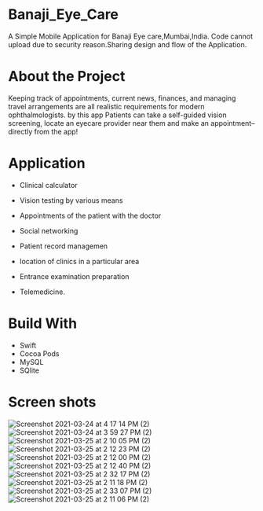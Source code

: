 # Banaji_Eye_Care
A Simple Mobile Application  for Banaji Eye care,Mumbai,India. Code cannot upload due to security reason.Sharing design and flow of the Application.

# About the Project
Keeping track of appointments, current news, finances, and managing travel arrangements are all realistic requirements for modern ophthalmologists. by this app Patients can take a self-guided vision screening, locate an eyecare provider near them and make an appointment–directly from the app!


# Application

* Clinical calculator

* Vision testing by various means

* Appointments of the patient with the doctor

* Social networking

* Patient record managemen

* location of clinics in a particular area

* Entrance examination preparation

* Telemedicine.

# Build With

* Swift
* Cocoa Pods
* MySQL
* SQlite



# Screen shots

![Screenshot 2021-03-24 at 4 17 14 PM (2)](https://user-images.githubusercontent.com/70209068/112526564-785ec200-8d78-11eb-9a43-29dcd2b8cc70.png)
![Screenshot 2021-03-24 at 3 59 27 PM (2)](https://user-images.githubusercontent.com/70209068/112526576-7eed3980-8d78-11eb-9585-50a224ae1218.png)
![Screenshot 2021-03-25 at 2 10 05 PM (2)](https://user-images.githubusercontent.com/70209068/112526570-7a288580-8d78-11eb-81d2-a2e5276c4dcb.png)
![Screenshot 2021-03-25 at 2 12 23 PM (2)](https://user-images.githubusercontent.com/70209068/112526602-844a8400-8d78-11eb-91be-1586838244c2.png)
![Screenshot 2021-03-25 at 2 12 00 PM (2)](https://user-images.githubusercontent.com/70209068/112526612-86144780-8d78-11eb-8756-385a2b0ae796.png)
![Screenshot 2021-03-25 at 2 12 40 PM (2)](https://user-images.githubusercontent.com/70209068/112526636-8b719200-8d78-11eb-93c0-e83b0d1d44d5.png)
![Screenshot 2021-03-25 at 2 32 17 PM (2)](https://user-images.githubusercontent.com/70209068/112526647-8e6c8280-8d78-11eb-9df4-6f33c55d7d52.png)
![Screenshot 2021-03-25 at 2 11 18 PM (2)](https://user-images.githubusercontent.com/70209068/112526675-95939080-8d78-11eb-9842-0469f24ef07d.png)
![Screenshot 2021-03-25 at 2 33 07 PM (2)](https://user-images.githubusercontent.com/70209068/112526711-a0e6bc00-8d78-11eb-9fe1-b69e77ac1118.png)
![Screenshot 2021-03-25 at 2 11 06 PM (2)](https://user-images.githubusercontent.com/70209068/112526723-a47a4300-8d78-11eb-9a97-fbb3469d748e.png)
